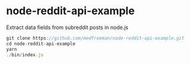 # node-reddit-api-example
Extract data fields from subreddit posts in node.js

```javascript
git clone https://github.com/medfreeman/node-reddit-api-example.git
cd node-reddit-api-example
yarn
./bin/index.js
```
